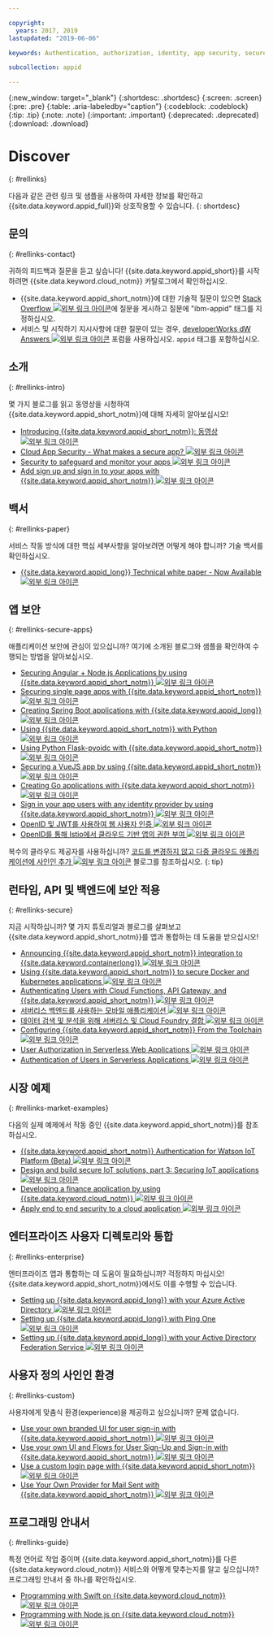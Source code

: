 ```yaml
---

copyright:
  years: 2017, 2019
lastupdated: "2019-06-06"

keywords: Authentication, authorization, identity, app security, secure

subcollection: appid

---
```


{:new_window: target="_blank"}
{:shortdesc: .shortdesc}
{:screen: .screen}
{:pre: .pre}
{:table: .aria-labeledby="caption"}
{:codeblock: .codeblock}
{:tip: .tip}
{:note: .note}
{:important: .important}
{:deprecated: .deprecated}
{:download: .download}


# Discover
{: #rellinks}

다음과 같은 관련 링크 및 샘플을 사용하여 자세한 정보를 확인하고 {{site.data.keyword.appid_full}}와 상호작용할 수 있습니다.
{: shortdesc}

## 문의
{: #rellinks-contact}

귀하의 피드백과 질문을 듣고 싶습니다! {{site.data.keyword.appid_short}}를 시작하려면 {{site.data.keyword.cloud_notm}} 카탈로그에서 확인하십시오.
* {{site.data.keyword.appid_short_notm}}에 대한 기술적 질문이 있으면 <a href="https://stackoverflow.com" target="_blank">Stack Overflow <img src="../../icons/launch-glyph.svg" alt="외부 링크 아이콘"></a>에 질문을 게시하고 질문에 "ibm-appid" 태그를 지정하십시오.
* 서비스 및 시작하기 지시사항에 대한 질문이 있는 경우, <a href="https://developer.ibm.com" target="_blank"> developerWorks dW Answers <img src="../../icons/launch-glyph.svg" alt="외부 링크 아이콘"></a> 포럼을 사용하십시오. `appid` 태그를 포함하십시오.


## 소개
{: #rellinks-intro}

몇 가지 블로그를 읽고 동영상을 시청하여 {{site.data.keyword.appid_short_notm}}에 대해 자세히 알아보십시오!

* <a href="https://www.youtube.com/watch?v=XlrCjHdK43Q" target="_blank">Introducing {{site.data.keyword.appid_short_notm}}: 동영상 <img src="../../icons/launch-glyph.svg" alt="외부 링크 아이콘"></a>
* <a href="https://www.ibm.com/cloud/blog/cloud-app-security-makes-secure-app" target="_blank">Cloud App Security - What makes a secure app? <img src="../../icons/launch-glyph.svg" alt="외부 링크 아이콘"></a>
* <a href="https://www.ibm.com/cloud/garage/architectures/securityArchitecture/security-for-application" target="_blank">Security to safeguard and monitor your apps <img src="../../icons/launch-glyph.svg" alt="외부 링크 아이콘"></a>
* <a href="https://www.youtube.com/watch?v=cDSYNFn4rX8" target="_blank">Add sign up and sign in to your apps with {{site.data.keyword.appid_short_notm}} <img src="../../icons/launch-glyph.svg" alt="외부 링크 아이콘"></a>



## 백서
{: #rellinks-paper}

서비스 작동 방식에 대한 핵심 세부사항을 알아보려면 어떻게 해야 합니까? 기술 백서를 확인하십시오.

* <a href="https://www.ibm.com/cloud/blog/ibm-cloud-app-id-technical-white-paper-now-available" target="_blank">{{site.data.keyword.appid_long}} Technical white paper - Now Available <img src="../../icons/launch-glyph.svg" alt="외부 링크 아이콘"></a>


## 앱 보안
{: #rellinks-secure-apps}

애플리케이션 보안에 관심이 있으십니까? 여기에 소개된 블로그와 샘플을 확인하여 수행되는 방법을 알아보십시오.

* <a href="https://www.ibm.com/cloud/blog/securing-angularnode-js-applications-using-app-id" target="_blank">Securing Angular + Node.js Applications by using {{site.data.keyword.appid_short_notm}} <img src="../../icons/launch-glyph.svg" alt="외부 링크 아이콘"></a>
* <a href="https://www.ibm.com/cloud/blog/securing-single-page-apps-app-id-service" target="_blank">Securing single page apps with {{site.data.keyword.appid_short_notm}} <img src="../../icons/launch-glyph.svg" alt="외부 링크 아이콘"></a>
* <a href="https://www.ibm.com/cloud/blog/creating-spring-boot-applications-app-id" target="_blank">Creating Spring Boot applications with {{site.data.keyword.appid_long}} <img src="../../icons/launch-glyph.svg" alt="외부 링크 아이콘"></a>
* <a href="https://github.com/mnsn/appid-python-flask-example" target="_blank">Using {{site.data.keyword.appid_short_notm}} with Python <img src="../../icons/launch-glyph.svg" alt="외부 링크 아이콘"></a>
* <a href="https://github.com/IBM-Cloud/github-traffic-stats" target="_blank">Using Python Flask-pyoidc with {{site.data.keyword.appid_short_notm}} <img src="../../icons/launch-glyph.svg" alt="외부 링크 아이콘"></a>
* <a href="https://github.com/ibmets/appid-vue-client" target="_blank">Securing a VueJS app by using {{site.data.keyword.appid_short_notm}} <img src="../../icons/launch-glyph.svg" alt="외부 링크 아이콘"></a>
* <a href="https://www.ibm.com/cloud/blog/creating-go-applications-with-app-id" target="_blank">Creating Go applications with {{site.data.keyword.appid_short_notm}} <img src="../../icons/launch-glyph.svg" alt="외부 링크 아이콘"></a>
* <a href="https://www.ibm.com/cloud/blog/app-id-integrate-custom-identity" target="_blank">Sign in your app users with any identity provider by using {{site.data.keyword.appid_short_notm}} <img src="../../icons/launch-glyph.svg" alt="외부 링크 아이콘"></a>
* <a href="http://heidloff.net/article/authenticating-web-users-openid-connect-jwt/" target="_blank">OpenID 및 JWT를 사용하여 웹 사용자 인증 <img src="../../icons/launch-glyph.svg" alt="외부 링크 아이콘"></a>
* <a href="http://heidloff.net/article/authentication-authorization-openid-connect-istio" target="_blank">OpenID를 통해 Istio에서 클라우드 기반 앱의 권한 부여 <img src="../../icons/launch-glyph.svg" alt="외부 링크 아이콘"></a>



복수의 클라우드 제공자를 사용하십니까? <a href="https://www.ibm.com/cloud/blog/adding-sign-in-to-multicloud-applications-without-code-changes" target="_blank">코드를 변경하지 않고 다중 클라우드 애플리케이션에 사인인 추가 <img src="../../icons/launch-glyph.svg" alt="외부 링크 아이콘"></a> 블로그를 참조하십시오.
{: tip}



## 런타임, API 및 백엔드에 보안 적용
{: #rellinks-secure}

지금 시작하십니까? 몇 가지 튜토리얼과 블로그를 살펴보고 {{site.data.keyword.appid_short_notm}}를 앱과 통합하는 데 도움을 받으십시오!

* <a href="https://www.ibm.com/blogs/cloud-archive/2018/05/announcing-app-id-integration-ibm-cloud-kubernetes-service/" target="_blank">Announcing {{site.data.keyword.appid_short_notm}} integration to {{site.data.keyword.containerlong}} <img src="../../icons/launch-glyph.svg" alt="외부 링크 아이콘"></a>
* <a href="https://www.ibm.com/cloud/blog/using-app-id-secure-docker-kubernetes-applications" target="_blank">Using {{site.data.keyword.appid_short_notm}} to secure Docker and Kubernetes applications <img src="../../icons/launch-glyph.svg" alt="외부 링크 아이콘"></a>
* <a href="https://www.ibm.com/cloud/blog/authenticating-users-with-cloud-functions-api-gateway-and-app-id" target="_blank">Authenticating Users with Cloud Functions, API Gateway, and {{site.data.keyword.appid_short_notm}} <img src="../../icons/launch-glyph.svg" alt="외부 링크 아이콘"></a>
* <a href="/docs/tutorials?topic=solution-tutorials-serverless-mobile-backend#serverless-mobile-backend" target="_blank">서버리스 백엔드를 사용하는 모바일 애플리케이션 <img src="../../icons/launch-glyph.svg" alt="외부 링크 아이콘"></a>
* <a href="/docs/tutorials?topic=solution-tutorials-serverless-github-traffic-analytics#serverless-github-traffic-analytics" target="_blank">데이터 검색 및 분석을 위해 서버리스 및 Cloud Foundry 결합 <img src="../../icons/launch-glyph.svg" alt="외부 링크 아이콘"></a>
* <a href="https://www.ibm.com/cloud/blog/how-to-configure-ibm-cloud-app-id-from-the-toolchain" target="_blank">Configuring {{site.data.keyword.appid_short_notm}} From the Toolchain <img src="../../icons/launch-glyph.svg" alt="외부 링크 아이콘"></a>
* <a href="http://heidloff.net/article/user-authorization-serverless-web-applications-openwhisk" target="_blank">User Authorization in Serverless Web Applications <img src="../../icons/launch-glyph.svg" alt="외부 링크 아이콘"></a>
* <a href="http://heidloff.net/article/user-authentication-serverless-openwhisk" target="_blank">Authentication of Users in Serverless Applications <img src="../../icons/launch-glyph.svg" alt="외부 링크 아이콘"></a>



## 시장 예제
{: #rellinks-market-examples}

다음의 실제 예제에서 작동 중인 {{site.data.keyword.appid_short_notm}}를 참조하십시오.

* <a href="https://www.ibm.com/support/knowledgecenter/SSQP8H/iot/platform/reference/security/app_id.html" target="_blank">{{site.data.keyword.appid_short_notm}} Authentication for Watson IoT Platform (Beta) <img src="../../icons/launch-glyph.svg" alt="외부 링크 아이콘"></a>
* <a href="https://developer.ibm.com/articles/iot-trs-secure-iot-solutions3/" target="_blank">Design and build secure IoT solutions, part 3: Securing IoT applications <img src="../../icons/launch-glyph.svg" alt="외부 링크 아이콘"></a>
* <a href="https://www.ibm.com/blogs/cloud-archive/2017/08/developing-finance-application-using-ibm-cloud/ " target="_blank">Developing a finance application by using {{site.data.keyword.cloud_notm}} <img src="../../icons/launch-glyph.svg" alt="외부 링크 아이콘"></a>
* <a href="/docs/tutorials?topic=solution-tutorials-cloud-e2e-security#cloud-e2e-security" target="_blank">Apply end to end security to a cloud application <img src="../../icons/launch-glyph.svg" alt="외부 링크 아이콘"></a>


## 엔터프라이즈 사용자 디렉토리와 통합
{: #rellinks-enterprise}

엔터프라이즈 앱과 통합하는 데 도움이 필요하십니까? 걱정하지 마십시오! {{site.data.keyword.appid_short_notm}}에서도 이를 수행할 수 있습니다.

* <a href="https://www.ibm.com/cloud/blog/setting-ibm-cloud-app-id-azure-active-directory" target="_blank">Setting up {{site.data.keyword.appid_long}} with your Azure Active Directory <img src="../../icons/launch-glyph.svg" alt="외부 링크 아이콘"></a>
* <a href="https://www.ibm.com/cloud/blog/setting-ibm-cloud-app-id-ping-one" target="_blank">Setting up {{site.data.keyword.appid_long}} with Ping One <img src="../../icons/launch-glyph.svg" alt="외부 링크 아이콘"></a>
* <a href="https://www.ibm.com/cloud/blog/setting-ibm-cloud-app-id-active-directory-federation-service" target="_blank">Setting up {{site.data.keyword.appid_long}} with your Active Directory Federation Service <img src="../../icons/launch-glyph.svg" alt="외부 링크 아이콘"></a>


## 사용자 정의 사인인 환경
{: #rellinks-custom}

사용자에게 맞춤식 환경(experience)을 제공하고 싶으십니까? 문제 없습니다.

* <a href="https://www.ibm.com/cloud/blog/use-branded-ui-user-sign-app-id" target="_blank">Use your own branded UI for user sign-in with {{site.data.keyword.appid_short_notm}} <img src="../../icons/launch-glyph.svg" alt="외부 링크 아이콘"></a>
* <a href="https://www.ibm.com/cloud/blog/use-ui-flows-user-sign-sign-app-id" target="_blank">Use your own UI and Flows for User Sign-Up and Sign-in with {{site.data.keyword.appid_short_notm}} <img src="../../icons/launch-glyph.svg" alt="외부 링크 아이콘"></a>
* <a href="https://www.ibm.com/cloud/blog/custom-login-page-app-id-integration" target="_blank">Use a custom login page with  {{site.data.keyword.appid_short_notm}} <img src="../../icons/launch-glyph.svg" alt="외부 링크 아이콘"></a>
* <a href="https://www.ibm.com/cloud/blog/use-ibm-cloud-app-id-and-your-email-provider-to-brand-mails-sent-to-app-users" target="_blank">Use Your Own Provider for Mail Sent with {{site.data.keyword.appid_short_notm}} <img src="../../icons/launch-glyph.svg" alt="외부 링크 아이콘"></a>

## 프로그래밍 안내서
{: #rellinks-guide}

특정 언어로 작업 중이며 {{site.data.keyword.appid_short_notm}}를 다른 {{site.data.keyword.cloud_notm}} 서비스와 어떻게 맞추는지를 알고 싶으십니까? 프로그래밍 안내서 중 하나를 확인하십시오.

* <a href="/docs/swift?topic=swift-getting-started" target="_blank">Programming with Swift on {{site.data.keyword.cloud_notm}} <img src="../../icons/launch-glyph.svg" alt="외부 링크 아이콘"></a>
* <a href="/docs/node?topic=nodejs-getting-started" target="_blank">Programming with Node.js on {{site.data.keyword.cloud_notm}} <img src="../../icons/launch-glyph.svg" alt="외부 링크 아이콘"></a>
